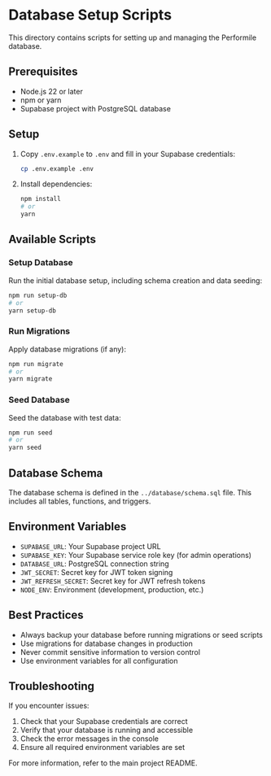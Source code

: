 # Database Setup Scripts

This directory contains scripts for setting up and managing the Performile database.

## Prerequisites

- Node.js 22 or later
- npm or yarn
- Supabase project with PostgreSQL database

## Setup

1. Copy `.env.example` to `.env` and fill in your Supabase credentials:
   ```bash
   cp .env.example .env
   ```

2. Install dependencies:
   ```bash
   npm install
   # or
   yarn
   ```

## Available Scripts

### Setup Database

Run the initial database setup, including schema creation and data seeding:

```bash
npm run setup-db
# or
yarn setup-db
```

### Run Migrations

Apply database migrations (if any):

```bash
npm run migrate
# or
yarn migrate
```

### Seed Database

Seed the database with test data:

```bash
npm run seed
# or
yarn seed
```

## Database Schema

The database schema is defined in the `../database/schema.sql` file. This includes all tables, functions, and triggers.

## Environment Variables

- `SUPABASE_URL`: Your Supabase project URL
- `SUPABASE_KEY`: Your Supabase service role key (for admin operations)
- `DATABASE_URL`: PostgreSQL connection string
- `JWT_SECRET`: Secret key for JWT token signing
- `JWT_REFRESH_SECRET`: Secret key for JWT refresh tokens
- `NODE_ENV`: Environment (development, production, etc.)

## Best Practices

- Always backup your database before running migrations or seed scripts
- Use migrations for database changes in production
- Never commit sensitive information to version control
- Use environment variables for all configuration

## Troubleshooting

If you encounter issues:

1. Check that your Supabase credentials are correct
2. Verify that your database is running and accessible
3. Check the error messages in the console
4. Ensure all required environment variables are set

For more information, refer to the main project README.

